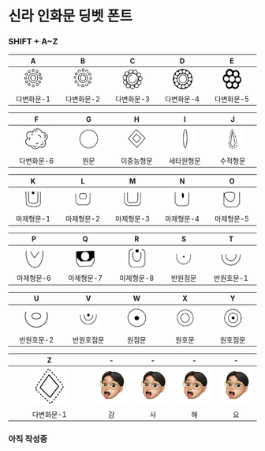 # 신라 인화문 딩벳 폰트

### SHIFT + A~Z

|A|B|C|D|E|
|:---:|:---:|:---:|:---:|:---:|
|<img src="https://github.com/ChanToRe/SillaStamp.ttf/blob/main/PNG/%EB%8B%A4%EB%B3%80%ED%99%94%EB%AC%B8-1.png?raw=true" width="50%">|<img src="https://github.com/ChanToRe/SillaStamp.ttf/blob/main/PNG/%EB%8B%A4%EB%B3%80%ED%99%94%EB%AC%B8-2.png?raw=true" width="50%">|<img src="https://github.com/ChanToRe/SillaStamp.ttf/blob/main/PNG/%EB%8B%A4%EB%B3%80%ED%99%94%EB%AC%B8-3.png?raw=true" width="50%">|<img src="https://github.com/ChanToRe/SillaStamp.ttf/blob/main/PNG/%EB%8B%A4%EB%B3%80%ED%99%94%EB%AC%B8-4.png?raw=true" width="50%">|<img src="https://github.com/ChanToRe/SillaStamp.ttf/blob/main/PNG/%EB%8B%A4%EB%B3%80%ED%99%94%EB%AC%B8-5.png?raw=true" width="50%">|
|다변화문-1|다변화문-2|다변화문-3|다변화문-4|다변화문-5|

|F|G|H|I|J|
|:---:|:---:|:---:|:---:|:---:|
|<img src="https://github.com/ChanToRe/SillaStamp.ttf/blob/main/PNG/%EB%8B%A4%EB%B3%80%ED%99%94%EB%AC%B8-6.png?raw=true" width="50%">|<img src="https://github.com/ChanToRe/SillaStamp.ttf/blob/main/PNG/%EC%9B%90%EB%AC%B8.png?raw=true" width="50%">|<img src="https://github.com/ChanToRe/SillaStamp.ttf/blob/main/PNG/%EC%9D%B4%EC%A4%91%EB%8A%A5%ED%98%95%EB%AC%B8.png?raw=true" width="50%">|<img src="https://github.com/ChanToRe/SillaStamp.ttf/blob/main/PNG/%EC%84%B8%ED%83%80%EC%9B%90%ED%98%95%EB%AC%B8.png?raw=true" width="50%">|<img src="https://github.com/ChanToRe/SillaStamp.ttf/blob/main/PNG/%EC%88%98%EC%A0%81%ED%98%95%EB%AC%B8.png?raw=true" width="50%">|
|다변화문-6|원문|이중능형문|세타원형문|수적형문|

|K|L|M|N|O|
|:---:|:---:|:---:|:---:|:---:|
|<img src="https://github.com/ChanToRe/SillaStamp.ttf/blob/main/PNG/%EB%A7%88%EC%A0%9C%ED%98%95%EB%AC%B8-1.png?raw=true" width="50%">|<img src="https://github.com/ChanToRe/SillaStamp.ttf/blob/main/PNG/%EB%A7%88%EC%A0%9C%ED%98%95%EB%AC%B8-2.png?raw=true" width="50%">|<img src="https://github.com/ChanToRe/SillaStamp.ttf/blob/main/PNG/%EB%A7%88%EC%A0%9C%ED%98%95%EB%AC%B8-3.png?raw=true" width="50%">|<img src="https://github.com/ChanToRe/SillaStamp.ttf/blob/main/PNG/%EB%A7%88%EC%A0%9C%ED%98%95%EB%AC%B8-4.png?raw=true" width="50%">|<img src="https://github.com/ChanToRe/SillaStamp.ttf/blob/main/PNG/%EB%A7%88%EC%A0%9C%ED%98%95%EB%AC%B8-5.png?raw=true" width="50%">|
|마제형문-1|마제형문-2|마제형문-3|마제형문-4|마제형문-5|

|P|Q|R|S|T|
|:---:|:---:|:---:|:---:|:---:|
|<img src="https://github.com/ChanToRe/SillaStamp.ttf/blob/main/PNG/%EB%A7%88%EC%A0%9C%ED%98%95%EB%AC%B8-6.png?raw=true" width="50%">|<img src="https://github.com/ChanToRe/SillaStamp.ttf/blob/main/PNG/%EB%A7%88%EC%A0%9C%ED%98%95%EB%AC%B8-7.png?raw=true" width="50%">|<img src="https://github.com/ChanToRe/SillaStamp.ttf/blob/main/PNG/%EB%A7%88%EC%A0%9C%ED%98%95%EB%AC%B8-8.png?raw=true" width="50%">|<img src="https://github.com/ChanToRe/SillaStamp.ttf/blob/main/PNG/%EB%B0%98%EC%9B%90%EC%A0%90%EB%AC%B8.png?raw=true" width="50%">|<img src="https://github.com/ChanToRe/SillaStamp.ttf/blob/main/PNG/%EB%B0%98%EC%9B%90%ED%98%B8%EB%AC%B8-1.png?raw=true" width="50%">|
|마제형문-6|마제형문-7|마제형문-8|반원점문|반원호문-1|

|U|V|W|X|Y|
|:---:|:---:|:---:|:---:|:---:|
|<img src="https://github.com/ChanToRe/SillaStamp.ttf/blob/main/PNG/%EB%B0%98%EC%9B%90%ED%98%B8%EB%AC%B8-2.png?raw=true" width="50%">|<img src="https://github.com/ChanToRe/SillaStamp.ttf/blob/main/PNG/%EB%B0%98%EC%9B%90%ED%98%B8%EC%A0%90%EB%AC%B8.png?raw=true" width="50%">|<img src="https://github.com/ChanToRe/SillaStamp.ttf/blob/main/PNG/%EC%9B%90%EC%A0%90%EB%AC%B8.png?raw=true" width="50%">|<img src="https://github.com/ChanToRe/SillaStamp.ttf/blob/main/PNG/%EC%9B%90%ED%98%B8%EB%AC%B8.png?raw=true" width="50%">|<img src="https://github.com/ChanToRe/SillaStamp.ttf/blob/main/PNG/%EC%9B%90%ED%98%B8%EC%A0%90%EB%AC%B8.png?raw=true" width="50%">|
|반원호문-2|반원호점문|원점문|원호문|원호점문|

|Z|-|-|-|-|
|:---:|:---:|:---:|:---:|:---:|
|<img src="https://github.com/ChanToRe/SillaStamp.ttf/blob/main/PNG/%EB%8A%A5%ED%98%95%EB%AC%B8.png?raw=true" width="50%">|<img src="https://github.com/ChanToRe/ChanToRe.github.io/blob/master/images/imogi.png?raw=true" width="100%">|<img src="https://github.com/ChanToRe/ChanToRe.github.io/blob/master/images/imogi.png?raw=true" width="100%">|<img src="https://github.com/ChanToRe/ChanToRe.github.io/blob/master/images/imogi.png?raw=true" width="100%">|<img src="https://github.com/ChanToRe/ChanToRe.github.io/blob/master/images/imogi.png?raw=true" width="100%">|
|다변화문-1|감|사|해|요|

### 아직 작성중

